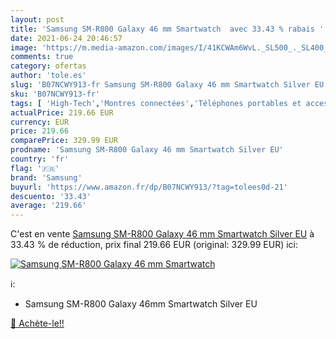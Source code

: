 ```yaml
---
layout: post
title: 'Samsung SM-R800 Galaxy 46 mm Smartwatch  avec 33.43 % rabais '
date: 2021-06-24 20:46:57
image: 'https://m.media-amazon.com/images/I/41KCWAm6WvL._SL500_._SL400_.jpg'
comments: true
category: ofertas
author: 'tole.es'
slug: 'B07NCWY913-fr Samsung SM-R800 Galaxy 46 mm Smartwatch Silver EU'
sku: 'B07NCWY913-fr'
tags: [ 'High-Tech','Montres connectées','Téléphones portables et accessoires','samsung', ]
actualPrice: 219.66 EUR
currency: EUR
price: 219.66
comparePrice: 329.99 EUR
prodname: 'Samsung SM-R800 Galaxy 46 mm Smartwatch Silver EU'
country: 'fr'
flag: '🇫🇷'
brand: 'Samsung'
buyurl: 'https://www.amazon.fr/dp/B07NCWY913/?tag=tolees0d-21'
descuento: '33.43'
average: '219.66'
---
```


C'est en vente [Samsung SM-R800 Galaxy 46 mm Smartwatch Silver EU](https://www.amazon.fr/dp/B07NCWY913/?tag=tolees0d-21)  à  33.43 % de réduction, prix final  219.66 EUR (original: 329.99 EUR) ici:

[![Samsung SM-R800 Galaxy 46 mm Smartwatch ](https://m.media-amazon.com/images/I/41KCWAm6WvL._SL500_._SL400_.jpg)](https://www.amazon.fr/dp/B07NCWY913/?tag=tolees0d-21)

ℹ️:

- Samsung SM-R800 Galaxy 46mm Smartwatch Silver EU

[🛒 Achète-le!!](https://www.amazon.fr/dp/B07NCWY913/?tag=tolees0d-21)
